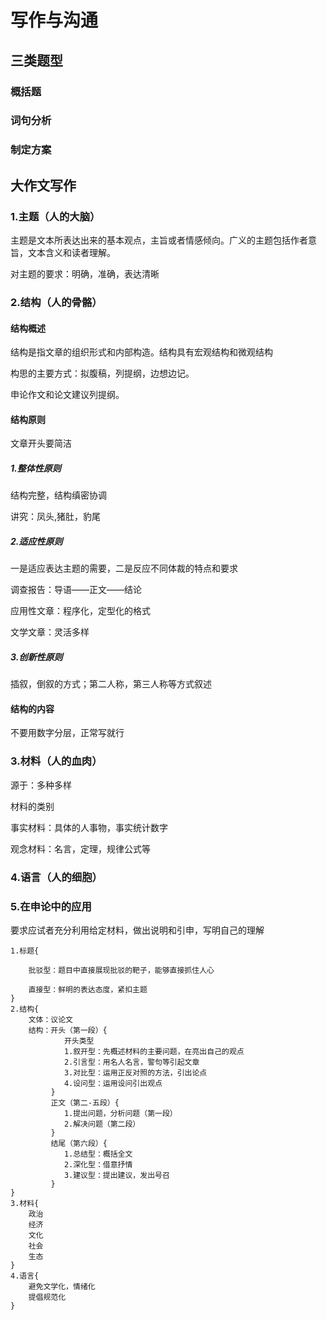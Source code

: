 # 写作与沟通

## 三类题型

### 概括题

### 词句分析

### 制定方案

## 大作文写作

### 1.主题（人的大脑）

主题是文本所表达出来的基本观点，主旨或者情感倾向。广义的主题包括作者意旨，文本含义和读者理解。

对主题的要求：明确，准确，表达清晰

### 2.结构（人的骨骼）

#### 结构概述

结构是指文章的组织形式和内部构造。结构具有宏观结构和微观结构 

构思的主要方式：拟腹稿，列提纲，边想边记。

申论作文和论文建议列提纲。

#### 结构原则

文章开头要简洁

##### 1.整体性原则

结构完整，结构缜密协调

讲究：凤头,猪肚，豹尾

##### 2.适应性原则

一是适应表达主题的需要，二是反应不同体裁的特点和要求

调查报告：导语——正文——结论

应用性文章：程序化，定型化的格式

文学文章：灵活多样

##### 3.创新性原则

插叙，倒叙的方式；第二人称，第三人称等方式叙述

#### 结构的内容

不要用数字分层，正常写就行

### 3.材料（人的血肉）

源于：多种多样

材料的类别

事实材料：具体的人事物，事实统计数字

观念材料：名言，定理，规律公式等



### 4.语言（人的细胞）

### 5.在申论中的应用

要求应试者充分利用给定材料，做出说明和引申，写明自己的理解

```
1.标题{

	批驳型：题目中直接展现批驳的靶子，能够直接抓住人心

	直接型：鲜明的表达态度，紧扣主题
}
2.结构{
	文体：议论文
	结构：开头（第一段）{
			开头类型	
			1.叙开型：先概述材料的主要问题，在亮出自己的观点
			2.引言型：用名人名言，警句等引起文章
			3.对比型：运用正反对照的方法，引出论点
			4.设问型：运用设问引出观点
		 }
		 正文（第二-五段）{
		 	1.提出问题，分析问题（第一段）
		 	2.解决问题（第二段）
		 }
		 结尾（第六段）{
		 	1.总结型：概括全文
		 	2.深化型：借意抒情
		 	3.建议型：提出建议，发出号召
		 }
}
3.材料{
	政治
	经济
	文化
	社会
	生态
}
4.语言{
	避免文学化，情绪化
	提倡规范化
}
```





